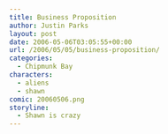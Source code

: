 ```yaml
---
title: Business Proposition
author: Justin Parks
layout: post
date: 2006-05-06T03:05:55+00:00
url: /2006/05/05/business-proposition/
categories:
  - Chipmunk Bay
characters:
  - aliens
  - shawn
comic: 20060506.png 
storyline:
  - Shawn is crazy
---
```


